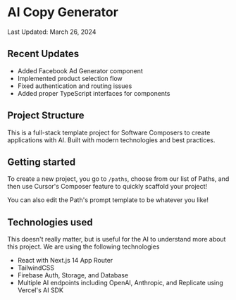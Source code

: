 # AI Copy Generator

Last Updated: March 26, 2024

## Recent Updates
- Added Facebook Ad Generator component
- Implemented product selection flow
- Fixed authentication and routing issues
- Added proper TypeScript interfaces for components

## Project Structure

This is a full-stack template project for Software Composers to create applications with AI. Built with modern technologies and best practices.

## Getting started
To create a new project, you go to `/paths`, choose from our list of Paths, and then use Cursor's Composer feature to quickly scaffold your project!

You can also edit the Path's prompt template to be whatever you like!

## Technologies used
This doesn't really matter, but is useful for the AI to understand more about this project. We are using the following technologies
- React with Next.js 14 App Router
- TailwindCSS
- Firebase Auth, Storage, and Database
- Multiple AI endpoints including OpenAI, Anthropic, and Replicate using Vercel's AI SDK